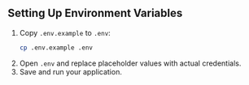 ## Setting Up Environment Variables

1. Copy `.env.example` to `.env`:
   ```sh
   cp .env.example .env
   ```
2. Open `.env` and replace placeholder values with actual credentials.
3. Save and run your application.